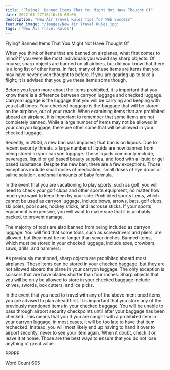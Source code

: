 ```yaml
---
title: "Flying?  Banned Items That You Might Not Have Thought Of"
date: 2022-01-27T16:10:16-08:00
description: "New Air Travel Rules Tips for Web Success"
featured_image: "/images/New Air Travel Rules.jpg"
tags: ["New Air Travel Rules"]
---
```


Flying?  Banned Items That You Might Not Have Thought Of

When you think of items that are banned on airplanes, what first comes to mind? If you were like most individuals you would say sharp objects.  Of course, sharp objects are banned on all airlines, but did you know that there is a long list of other items.  In fact, many of these items are items that you may have never given thought to before.  If you are gearing up to take a flight; it is advised that you give these items some though.

Before you learn more about the items prohibited, it is important that you know there is a difference between carryon luggage and checked luggage.  Carryon luggage is the luggage that you will be carrying and keeping with you at all times. Your checked baggage is the baggage that will be stored on the airplane, out of your reach.  When examining items that are prohibited aboard an airplane, it is important to remember that some items are not completely banned. While a large number of items may not be allowed in your carryon luggage, there are other some that will be allowed in your checked luggage.  

Recently, in 2006, a new ban was imposed; that ban is on liquids.  Due to recent security threats, a large number of liquids are now banned from being stored in your carryon luggage.  These liquids commonly include, beverages, liquid or gel based beauty supplies, and food with a liquid or gel based substance. Despite the new ban, there are a few exceptions.  Those exceptions include small doses of medication, small doses of eye drops or saline solution, and small amounts of baby formula.

In the event that you are vacationing to play sports, such as golf, you will need to check your golf clubs and other sports equipment, no matter how much you want to keep them by your side.  Prohibited sports items, which cannot be used as carryon luggage, include bows, arrows, bats, golf clubs, ski poles, pool cues, hockey sticks, and lacrosse sticks.  If your sports equipment is expensive, you will want to make sure that it is probably packed, to prevent damage.

The majority of tools are also banned from being included as carryon luggage.  You will find that some tools, such as screwdrivers and pliers, are allowed, but they must be no longer than seven inches.  Banned items, which must be stored in your checked luggage, include axes, crowbars, saws, drills, and hammers.  

As previously mentioned, sharp objects are prohibited aboard most airplanes. These items can be stored in your checked baggage, but they are not allowed aboard the plane in your carryon luggage. The only exception is scissors that are have blades shorter than four inches. Sharp objects that you will be only be allowed to store in your checked baggage include knives, swords, box cutters, and ice picks.  

In the event that you need to travel with any of the above mentioned items, you are advised to plan ahead first.  It is important that you store any of the previously mentioned items in your checked baggage.  You will be unable to pass through airport security checkpoints until after your baggage has been checked. This means that you if you are caught with a prohibited item in your carryon luggage, in most cases, it will be too late to have that item rechecked.  Instead, you will most likely end up having to hand it over to airport security, never to see your item again. When it doubt, check it or leave it at home. Those are the best ways to ensure that you do not lose anything of great value.  

PPPPP

Word Count 605




